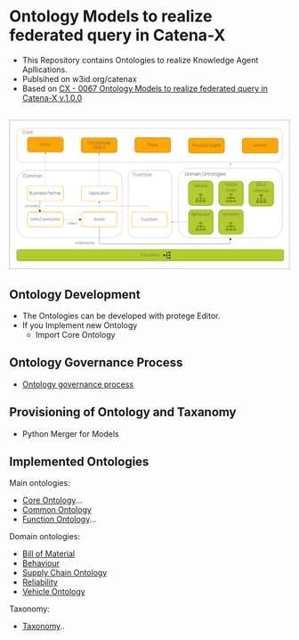 # Ontology Models to realize federated query in Catena-X 

- This Repository contains Ontologies to realize Knowledge Agent Apllications.
- Publsihed on w3id.org/catenax
- Based on [CX - 0067 Ontology Models to realize federated query in Catena-X v.1.0.0](https://catena-x.net/de/standard-library)

</br>

<div align="center"  width="100%">
  <img src="images/ontologies.png" alt="image" width="900" height="auto" />
</div>

## Ontology Development

- The Ontologies can be developed with protege Editor.
- If you Implement new Ontology
    - Import Core Ontology 

## Ontology Governance Process

- [Ontology governance process](Ontology_governance_process.md)

## Provisioning of Ontology and Taxanomy

- Python Merger for Models

## Implemented Ontologies

Main ontologies:

- [Core Ontology](core_ontology.md)...
- [Common Ontology](common_ontology.md)
- [Function Ontology](function_ontology.md)...

Domain ontologies:
- [Bill of Material](bill_of_material_ontology.md)
- [Behaviour](behavior_ontology.md)
- [Supply Chain Ontology](supply_chain_ontology.md)
- [Reliability](realibility_ontology.md)
- [Vehicle Ontology](vehicle_ontology.md)

Taxonomy:
- [Taxonomy]()..

